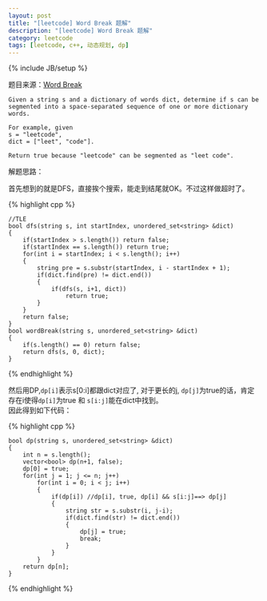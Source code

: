 ```yaml
---
layout: post
title: "[leetcode] Word Break 题解"
description: "[leetcode] Word Break 题解"
category: leetcode 
tags: [leetcode, c++, 动态规划, dp]
---
```

{% include JB/setup %}


题目来源：[Word Break](https://oj.leetcode.com/problems/word-break/)

>

    Given a string s and a dictionary of words dict, determine if s can be
    segmented into a space-separated sequence of one or more dictionary words.

    For example, given
    s = "leetcode",
    dict = ["leet", "code"].

    Return true because "leetcode" can be segmented as "leet code".

解题思路：

首先想到的就是DFS，直接挨个搜索，能走到结尾就OK。不过这样做超时了。

{% highlight cpp %}

	//TLE
    bool dfs(string s, int startIndex, unordered_set<string> &dict)
    {
        if(startIndex > s.length()) return false;
        if(startIndex == s.length()) return true;
        for(int i = startIndex; i < s.length(); i++)
        {
            string pre = s.substr(startIndex, i - startIndex + 1);
            if(dict.find(pre) != dict.end())
            {
                if(dfs(s, i+1, dict))
                    return true;
            }
        }
        return false;
    }
    bool wordBreak(string s, unordered_set<string> &dict) 
    {
        if(s.length() == 0) return false;
        return dfs(s, 0, dict);
    }
{% endhighlight %}

然后用DP,`dp[i]`表示s[0:i]都跟dict对应了, 对于更长的j, `dp[j]`为true的话，肯定存在i使得`dp[i]`为true 和 `s[i:j]`能在dict中找到。  
因此得到如下代码：

{% highlight cpp %}

	bool dp(string s, unordered_set<string> &dict)
    {
        int n = s.length();
        vector<bool> dp(n+1, false);
        dp[0] = true;
        for(int j = 1; j <= n; j++)
            for(int i = 0; i < j; i++)
            {
                if(dp[i]) //dp[i], true, dp[i] && s[i:j]==> dp[j]
                {
                    string str = s.substr(i, j-i);
                    if(dict.find(str) != dict.end())
                    {
                        dp[j] = true;
                        break;
                    }
                }
            }
        return dp[n];
    }
{% endhighlight %}

